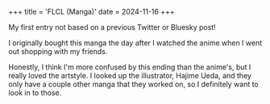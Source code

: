 +++
title = 'FLCL (Manga)'
date = 2024-11-16
+++

My first entry not based on a previous Twitter or Bluesky post!

<!--more-->

I originally bought this manga the day after I watched the anime when I went out shopping with my friends. 

Honestly, I think I'm more confused by this ending than the anime's, but I really loved the artstyle. I looked up the illustrator, Hajime Ueda, and they only have a couple other manga that they worked on, so I definitely want to look in to those.